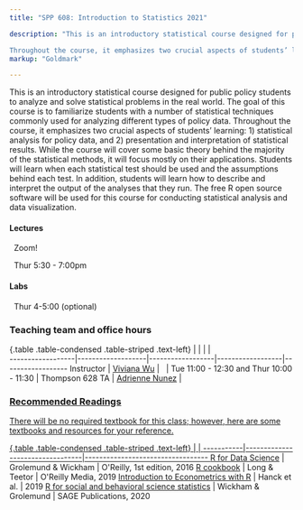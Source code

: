 ```yaml
---
title: "SPP 608: Introduction to Statistics 2021"

description: "This is an introductory statistical course designed for public policy students to analyze and solve statistical problems in the real world. The goal of this course is to familiarize students with a number of statistical techniques commonly used for analyzing different types of policy data. 

Throughout the course, it emphasizes two crucial aspects of students’ learning: **1) statistical analysis for policy data, and 2) presentation and interpretation of statistical results**. While the course will cover some basic theory behind the majority of the statistical methods, it will focus mostly on their applications. Students will learn when each statistical test should be used and the assumptions behind each test. In addition, students will learn how to describe and interpret the output of the analyses that they run.  The free R open source software will be used for this course for conducting statistical analysis and data visualization."
markup: "Goldmark"

---
```


This is an introductory statistical course designed for public policy students to analyze and solve statistical problems in the real world. The goal of this course is to familiarize students with a number of statistical techniques commonly used for analyzing different types of policy data. Throughout the course, it emphasizes two crucial aspects of students’ learning: 1) statistical analysis for policy data, and 2) presentation and interpretation of statistical results. While the course will cover some basic theory behind the majority of the statistical methods, it will focus mostly on their applications. Students will learn when each statistical test should be used and the assumptions behind each test. In addition, students will learn how to describe and interpret the output of the analyses that they run.  The free R open source software will be used for this course for conducting statistical analysis and data visualization.

#### Lectures

<font color="#6CA0DC"><i class="fas fa-university fa-lg"></i></font> &nbsp; Zoom!

<font color="#6CA0DC"><i class="fas fa-calendar-alt fa-lg"></i></font> &nbsp; Thur 5:30 - 7:00pm

#### Labs

<font color="#6CA0DC"><i class="fas fa-calendar-alt fa-lg"></i></font> &nbsp; Thur 4-5:00 (optional)

### Teaching team and office hours 

{.table .table-condensed .table-striped .text-left}
<span></span>     | <span></span>     | <span></span>    | <span></span>    |  <span></span>      
------------------|-------------------|------------------|------------------|------------------ 
Instructor        | [Viviana Wu](https://connectivecommons.cc/) | <a href="mailto:vivianachius@umass.edu" title="email"><i class="fa fa-envelope"></i></a> &nbsp; <a href="https://twitter.com/vivianacswu" title="Twitter"><i class="fa fa-twitter"></i></a> | Tue 11:00 - 12:30 and Thur 10:00 - 11:30 | Thompson 628
TA                | [Adrienne Nunez](https://www.linkedin.com/in/peter-hase-8092a6b9/) | <a href="mailto:amnunez@umass.edu" title="email">
            

### Recommended Readings

There will be no required textbook for this class; however, here are some textbooks and resources for your reference.   

{.table .table-condensed .table-striped .text-left}
 <span></span>     | <span></span> | <span></span> 
-----------|---------------------------------|----------------------------------
[R for Data Science](http://r4ds.had.co.nz/) | Grolemund & Wickham | O'Reilly, 1st edition, 2016
[R cookbook](https://rc2e.com/index.html) | Long & Teetor | O'Reilly Media, 2019 
[Introduction to Econometrics with R](https://www.econometrics-with-r.org/ITER.pdf) | Hanck et al. | 2019
[R for social and behavioral science statistics](https://www.amazon.com/dp/1544344023/ref=cm_sw_em_r_mt_dp_8qU2FbKQT9S75?_encoding=UTF8&psc=1) | Wickham & Grolemund |  SAGE Publications, 2020
